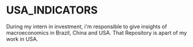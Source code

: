 # USA_INDICATORS

During my intern in investment, i'm responsible to give insights of macroeconomics in Brazil, China and USA. That Repository is apart of my work in USA.
